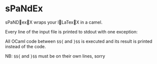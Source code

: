 # sPaNdEx

sPaNDexX wraps your lLaTexX in a camel.

Every line of the input file is printed to stdout with one exception:

All OCaml code between `$${` and `}$$` is executed and its result
is printed instead of the code.

NB: `$${` and `}$$` must be on their own lines, sorry
